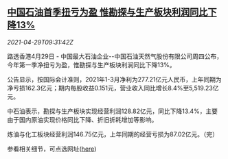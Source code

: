 <!--1619690462000-->
[中国石油首季扭亏为盈 惟勘探与生产板块利润同比下降13%](https://cn.reuters.com/article/petrolchinaq1-profit-0429-idCNKBS2CG0YX)
------

<div><i>2021-04-29T09:31:42Z</i></div><p>路透香港4月29日 - 中国最大石油企业--中国石油天然气股份有限公司周四公布，今年第一季净扭亏为盈，惟勘探与生产板块利润同比下降13%。</p><p>公告显示，按国际会计准则，2021年1-3月净利为277.21亿元人民币，上年同期为净亏损162.3亿元；期内每股收益0.151元，营业收入同比增长8.4%至5,519.23亿元。</p><p>中石油表示，勘探与生产板块实现经营利润128.82亿元，同比下降13.4%，主要由于国内原油实现价格同比下降、折旧折耗增加等影响。</p><p>炼油与化工板块经营利润146.75亿元，上年同期的经营亏损为87.02亿元。（完）</p><p>参看相关细节，可点选网址(<a href="https://www1.hkexnews.hk/listedco/listconews/sehk/2021/0429/2021042900970_c.pdf">here</a>)</p>
